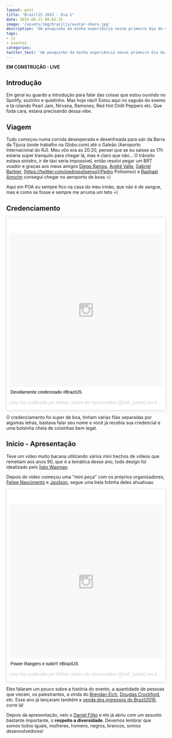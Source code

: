 ```yaml
---
layout: post
title: "BrazilJS 2015 - Dia 1"
date: 2015-08-21 09:02:35
image: '/assets/img/braziljs/avatar-share.jpg'
description: 'Um pouquinho da minha experiência nesse primeiro dia do maior evento de JS do Brasil!'
tags:
- js
- eventos
categories:
twitter_text: 'Um pouquinho da minha experiência nesse primeiro dia do maior evento de JS do Brasil!'
---
```


**EM CONSTRUÇÃO - LIVE**

## Introdução

Em geral eu guardo a introdução para falar das coisas que estou ouvindo no Spotify, sozinho e quietinho. Mas hoje não!! Estou aqui no saguão do evento e tá rolando Pearl Jam, Nirvana, Ramones, Red Hot Chilli Peppers etc. Que foda cara, estava precisando dessa vibe.

## Viagem

Tudo começou numa corrida desesperada e desenfreada para sair da Barra da Tijuca (onde trabalho na Globo.com) até o Galeão (Aeroporto Internacional do RJ). Meu vôo era as 20:20, pensei que se eu saísse as 17h estaria super tranquilo para chegar lá, mas é claro que não... O trânsito estava sinistro, ir de táxi seria impossível, então resolvi pegar um BRT voador e graças aos meus amigos [Diego Ramos](https://github.com/rdiego26), [André Valle](https://twitter.com/andrevalle1), [Gabriel Barbier](https://twitter.com/_barbier), [https://twitter.com/pedropolisenso](Pedro Polisenso) e [Raphael Amorim](https://twitter.com/raphamundi) consegui chegar no aeroporto de boas =)

Aqui em POA eu sempre fico na casa do meu irmão, que não é de sangue, mas é como se fosse e sempre me arruma um teto =)

## Credenciamento

<blockquote class="instagram-media" data-instgrm-captioned data-instgrm-version="4" style=" background:#FFF; border:0; border-radius:3px; box-shadow:0 0 1px 0 rgba(0,0,0,0.5),0 1px 10px 0 rgba(0,0,0,0.15); margin: 1px; max-width:658px; padding:0; width:99.375%; width:-webkit-calc(100% - 2px); width:calc(100% - 2px);"><div style="padding:8px;"> <div style=" background:#F8F8F8; line-height:0; margin-top:40px; padding:50% 0; text-align:center; width:100%;"> <div style=" background:url(data:image/png;base64,iVBORw0KGgoAAAANSUhEUgAAACwAAAAsCAMAAAApWqozAAAAGFBMVEUiIiI9PT0eHh4gIB4hIBkcHBwcHBwcHBydr+JQAAAACHRSTlMABA4YHyQsM5jtaMwAAADfSURBVDjL7ZVBEgMhCAQBAf//42xcNbpAqakcM0ftUmFAAIBE81IqBJdS3lS6zs3bIpB9WED3YYXFPmHRfT8sgyrCP1x8uEUxLMzNWElFOYCV6mHWWwMzdPEKHlhLw7NWJqkHc4uIZphavDzA2JPzUDsBZziNae2S6owH8xPmX8G7zzgKEOPUoYHvGz1TBCxMkd3kwNVbU0gKHkx+iZILf77IofhrY1nYFnB/lQPb79drWOyJVa/DAvg9B/rLB4cC+Nqgdz/TvBbBnr6GBReqn/nRmDgaQEej7WhonozjF+Y2I/fZou/qAAAAAElFTkSuQmCC); display:block; height:44px; margin:0 auto -44px; position:relative; top:-22px; width:44px;"></div></div> <p style=" margin:8px 0 0 0; padding:0 4px;"> <a href="https://instagram.com/p/6pUKYqn4oU/" style=" color:#000; font-family:Arial,sans-serif; font-size:14px; font-style:normal; font-weight:normal; line-height:17px; text-decoration:none; word-wrap:break-word;" target="_top">Devidamente credenciado #BrazilJS</a></p> <p style=" color:#c9c8cd; font-family:Arial,sans-serif; font-size:14px; line-height:17px; margin-bottom:0; margin-top:8px; overflow:hidden; padding:8px 0 7px; text-align:center; text-overflow:ellipsis; white-space:nowrap;">Uma foto publicada por Willian Justen de Vasconcellos (@will_justen) em <time style=" font-family:Arial,sans-serif; font-size:14px; line-height:17px;" datetime="2015-08-21T12:32:55+00:00">Ago 21, 2015 às 5:32 PDT</time></p></div></blockquote>
<script async defer src="//platform.instagram.com/en_US/embeds.js"></script>

O credenciamento foi super de boa, tinham várias filas separadas por algumas letras, bastava falar seu nome e você já recebia sua credencial e uma bolsinha cheia de coisinhas bem legal.

## Início - Apresentação

Teve um vídeo muito bacana utilizando vários mini trechos de vídeos que remetiam aos anos 90, que é a temática desse ano, todo design foi idealizado pelo [Ítalo Waxman](https://www.linkedin.com/in/italowaxman).

Depois do vídeo começou uma "mini peça" com os próprios organizadores, [Felipe Nascimento](https://twitter.com/felipenmoura) e [Jaydson](https://twitter.com/jaydson), segue uma bela fotinha deles ahuahuau

<blockquote class="instagram-media" data-instgrm-captioned data-instgrm-version="4" style=" background:#FFF; border:0; border-radius:3px; box-shadow:0 0 1px 0 rgba(0,0,0,0.5),0 1px 10px 0 rgba(0,0,0,0.15); margin: 1px; max-width:658px; padding:0; width:99.375%; width:-webkit-calc(100% - 2px); width:calc(100% - 2px);"><div style="padding:8px;"> <div style=" background:#F8F8F8; line-height:0; margin-top:40px; padding:50% 0; text-align:center; width:100%;"> <div style=" background:url(data:image/png;base64,iVBORw0KGgoAAAANSUhEUgAAACwAAAAsCAMAAAApWqozAAAAGFBMVEUiIiI9PT0eHh4gIB4hIBkcHBwcHBwcHBydr+JQAAAACHRSTlMABA4YHyQsM5jtaMwAAADfSURBVDjL7ZVBEgMhCAQBAf//42xcNbpAqakcM0ftUmFAAIBE81IqBJdS3lS6zs3bIpB9WED3YYXFPmHRfT8sgyrCP1x8uEUxLMzNWElFOYCV6mHWWwMzdPEKHlhLw7NWJqkHc4uIZphavDzA2JPzUDsBZziNae2S6owH8xPmX8G7zzgKEOPUoYHvGz1TBCxMkd3kwNVbU0gKHkx+iZILf77IofhrY1nYFnB/lQPb79drWOyJVa/DAvg9B/rLB4cC+Nqgdz/TvBbBnr6GBReqn/nRmDgaQEej7WhonozjF+Y2I/fZou/qAAAAAElFTkSuQmCC); display:block; height:44px; margin:0 auto -44px; position:relative; top:-22px; width:44px;"></div></div> <p style=" margin:8px 0 0 0; padding:0 4px;"> <a href="https://instagram.com/p/6pVuwhH4q1/" style=" color:#000; font-family:Arial,sans-serif; font-size:14px; font-style:normal; font-weight:normal; line-height:17px; text-decoration:none; word-wrap:break-word;" target="_top">Power Rangers e tudo!!! #BrazilJS</a></p> <p style=" color:#c9c8cd; font-family:Arial,sans-serif; font-size:14px; line-height:17px; margin-bottom:0; margin-top:8px; overflow:hidden; padding:8px 0 7px; text-align:center; text-overflow:ellipsis; white-space:nowrap;">Uma foto publicada por Willian Justen de Vasconcellos (@will_justen) em <time style=" font-family:Arial,sans-serif; font-size:14px; line-height:17px;" datetime="2015-08-21T12:46:38+00:00">Ago 21, 2015 às 5:46 PDT</time></p></div></blockquote>
<script async defer src="//platform.instagram.com/en_US/embeds.js"></script>

Eles falaram um pouco sobre a história do evento, a quantidade de pessoas que vieram, os palestrantes, a vinda do [Brendan Eich](https://twitter.com/BrendanEich), [Douglas Crockford](http://www.crockford.com/), etc. Esse ano já lançaram também a [venda dos ingressos do Brazil2016](http://braziljs.com.br/2016/), corre lá!

Depois da apresentação, veio o [Daniel Filho](https://twitter.com/danielfilho) e ele já abriu com um assunto bastante importante, o **respeito a diversidade**. Devemos lembrar que somos todos iguais, mulheres, homens, negros, brancos, somos desenvolvedores! 


